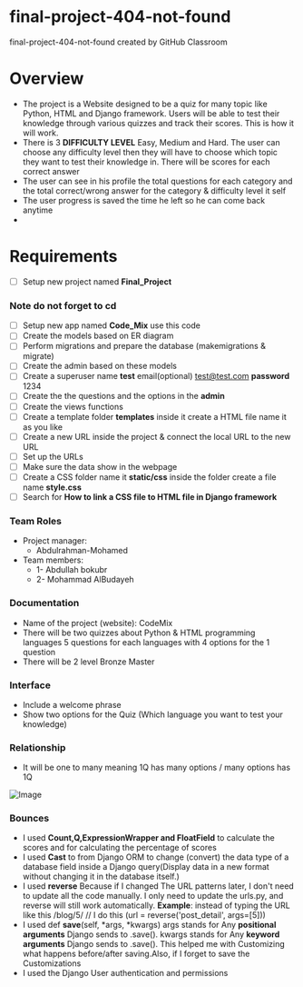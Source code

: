 # final-project-404-not-found
final-project-404-not-found created by GitHub Classroom
# Overview
 - The project is a Website designed to be a quiz for many topic like Python, HTML and Django framework. Users will be able to test their knowledge through various quizzes and track their scores. This is how it will work.
 - There is 3 **DIFFICULTY LEVEL** Easy, Medium and Hard. The user can choose any difficulty level then they will have to choose which topic they want to test their knowledge in. There will be scores for each correct answer 
 - The user can see in his profile the total questions for each category and the total correct/wrong answer for the category & difficulty level it self 
 - The user progress is saved the time he left so he can come back anytime
 - 
# Requirements 
 - [ ] Setup new project named **Final_Project**
 ### Note do not forget to cd 
 - [ ] Setup new app named **Code_Mix** use this code
 - [ ] Create the models based on ER diagram 
 - [ ] Perform migrations and prepare the database (makemigrations & migrate)
 - [ ] Create the admin based on these models
 - [ ] Create a superuser name **test** email(optional) test@test.com **password** 1234
 - [ ] Create the the questions and the options in the **admin**
 - [ ] Create the views functions
 - [ ] Create a template folder **templates** inside it create a HTML file name it as you like
 - [ ] Create a new URL inside the project & connect the local URL to the new URL
 - [ ] Set up the URLs 
 - [ ] Make sure the data show in the webpage
 - [ ] Create a CSS folder name it **static/css** inside the folder create a file name **style.css**
 - [ ] Search for **How to link a CSS file to HTML file in Django framework**
### Team Roles
 - Project manager: 
    - Abdulrahman-Mohamed
 - Team members: 
    - 1- Abdullah bokubr
    - 2- Mohammad AlBudayeh
### Documentation
 - Name of the project (website): CodeMix
 - There will be two quizzes about Python & HTML programming languages 5 questions for each languages with 4 options for the 1 question
 - There will be 2 level Bronze Master 
 ### Interface
  - Include a welcome phrase
  - Show two options for the Quiz (Which language you want to test your knowledge)
 ### Relationship  
  - It will be one to many meaning 1Q has many options / many options has 1Q 

  ![Image](https://github.com/user-attachments/assets/eb7f647d-3a0b-483e-92f9-1b750c05ab16)
### Bounces
  - I used **Count,Q,ExpressionWrapper and FloatField** to calculate the scores and for calculating the percentage of scores
  - I used **Cast** to from Django ORM to change (convert) the data type of a database field inside a Django query(Display data in a new format without changing it in the database itself.)
  - I used **reverse** Because if I changed The URL patterns later, I don't need to update all the code manually. I only need to update the urls.py, and reverse will still work automatically. 
  **Example**:  instead of typing the URL like this /blog/5/ // I do this (url = reverse('post_detail', args=[5]))
  - I used def **save**(self, *args, *kwargs)
  args stands for Any **positional arguments** Django sends to .save().
  kwargs stands for Any **keyword arguments** Django sends to .save().
  This helped me with Customizing what happens before/after saving.Also, if I forget to save the Customizations
  - I used the Django User authentication and permissions 